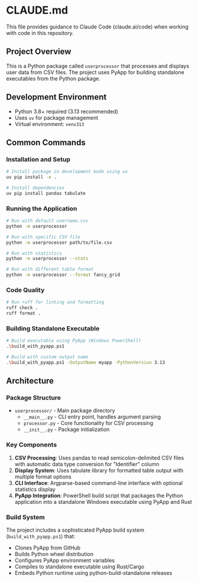 # CLAUDE.md

This file provides guidance to Claude Code (claude.ai/code) when working with code in this repository.

## Project Overview

This is a Python package called `userprocessor` that processes and displays user data from CSV files. The project uses PyApp for building standalone executables from the Python package.

## Development Environment

- Python 3.8+ required (3.13 recommended)
- Uses `uv` for package management
- Virtual environment: `venv313`

## Common Commands

### Installation and Setup
```bash
# Install package in development mode using uv
uv pip install -e .

# Install dependencies
uv pip install pandas tabulate
```

### Running the Application
```bash
# Run with default username.csv
python -m userprocessor

# Run with specific CSV file
python -m userprocessor path/to/file.csv

# Run with statistics
python -m userprocessor --stats

# Run with different table format
python -m userprocessor --format fancy_grid
```

### Code Quality
```bash
# Run ruff for linting and formatting
ruff check .
ruff format .
```

### Building Standalone Executable
```bash
# Build executable using PyApp (Windows PowerShell)
.\build_with_pyapp.ps1

# Build with custom output name
.\build_with_pyapp.ps1 -OutputName myapp -PythonVersion 3.13
```

## Architecture

### Package Structure
- `userprocessor/` - Main package directory
  - `__main__.py` - CLI entry point, handles argument parsing
  - `processor.py` - Core functionality for CSV processing
  - `__init__.py` - Package initialization

### Key Components
1. **CSV Processing**: Uses pandas to read semicolon-delimited CSV files with automatic data type conversion for "Identifier" column
2. **Display System**: Uses tabulate library for formatted table output with multiple format options
3. **CLI Interface**: Argparse-based command-line interface with optional statistics display
4. **PyApp Integration**: PowerShell build script that packages the Python application into a standalone Windows executable using PyApp and Rust

### Build System
The project includes a sophisticated PyApp build system (`build_with_pyapp.ps1`) that:
- Clones PyApp from GitHub
- Builds Python wheel distribution
- Configures PyApp environment variables
- Compiles to standalone executable using Rust/Cargo
- Embeds Python runtime using python-build-standalone releases